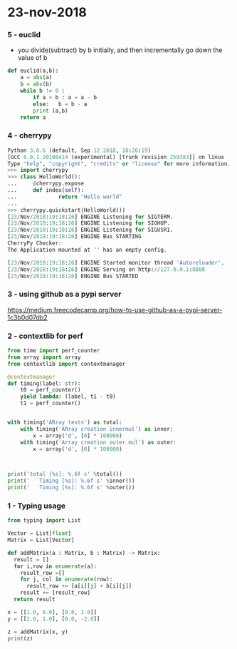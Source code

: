 # 23-nov-2018

### 5 - euclid

- you divide(subtract) by b initially, and then incrementally go down the value of b

```python
def euclid(a,b):
    a = abs(a)
    b = abs(b)
    while b != 0 :
        if a > b : a = a - b
        else:   b = b - a
        print (a,b)
    return a
```

### 4 - cherrypy

```python
Python 3.6.6 (default, Sep 12 2018, 18:26:19) 
[GCC 8.0.1 20180414 (experimental) [trunk revision 259383]] on linux
Type "help", "copyright", "credits" or "license" for more information.
>>> import cherrypy
>>> class HelloWorld():
...     @cherrypy.expose
...     def index(self):
...             return "Hello world"
... 
>>> cherrypy.quickstart(HelloWorld())
[23/Nov/2018:19:18:26] ENGINE Listening for SIGTERM.
[23/Nov/2018:19:18:26] ENGINE Listening for SIGHUP.
[23/Nov/2018:19:18:26] ENGINE Listening for SIGUSR1.
[23/Nov/2018:19:18:26] ENGINE Bus STARTING
CherryPy Checker:
The Application mounted at '' has an empty config.

[23/Nov/2018:19:18:26] ENGINE Started monitor thread 'Autoreloader'.
[23/Nov/2018:19:18:26] ENGINE Serving on http://127.0.0.1:8080
[23/Nov/2018:19:18:26] ENGINE Bus STARTED
```

### 3 - using github as a pypi server

https://medium.freecodecamp.org/how-to-use-github-as-a-pypi-server-1c3b0d07db2

### 2 - contextlib for perf

```python
from time import perf_counter
from array import array
from contextlib import contextmanager

@contextmanager
def timing(label: str):
    t0 = perf_counter()
    yield lambda: (label, t1 - t0)
    t1 = perf_counter()


with timing('ARray tests') as total:
    with timing('ARray creation innermul') as inner:
        x = array('d', [0] * 100000)
    with timing('Array creation outer mul') as outer:
        x = array('d', [0] * 100000)



print('total [%s]: %.6f s' %total())
print('   Timing [%s]: %.6f s' %inner())
print('   Timing [%s]: %.6f s' %outer())
```

### 1 - Typing usage

```python
from typing import List

Vector = List[float]
Matrix = List[Vector]

def addMatrix(a : Matrix, b : Matrix) -> Matrix:
  result = []
  for i,row in enumerate(a):
    result_row =[]
    for j, col in enumerate(row):
      result_row += [a[i][j] + b[i][j]]
    result += [result_row]
  return result

x = [[1.0, 0.0], [0.0, 1.0]]
y = [[2.0, 1.0], [0.0, -2.0]]

z = addMatrix(x, y)
print(z)
```

